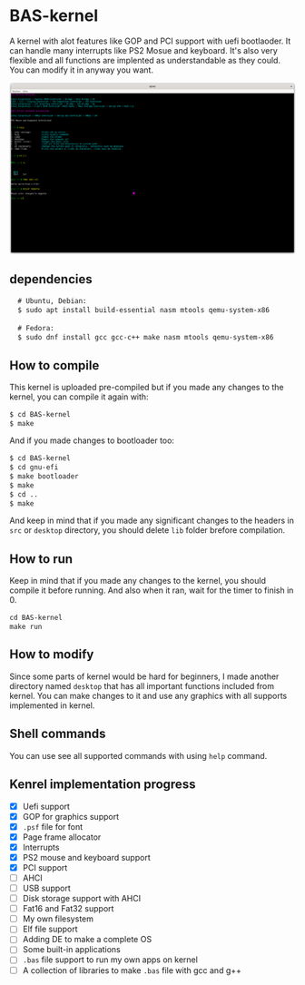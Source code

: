 # BAS-kernel
A kernel with alot features like GOP and PCI support with uefi bootlaoder. It can handle many interrupts like PS2 Mosue and keyboard. It's also very flexible and all functions are implented as understandable as they could. You can modify it in anyway you want.

![Screenshot](screenshot.png)

## dependencies
```
  # Ubuntu, Debian:
  $ sudo apt install build-essential nasm mtools qemu-system-x86

  # Fedora:
  $ sudo dnf install gcc gcc-c++ make nasm mtools qemu-system-x86
```
## How to compile
This kernel is uploaded pre-compiled but if you made any changes to the kernel, you can compile it again with:
 ```
 $ cd BAS-kernel
 $ make
 ```
 And if you made changes to bootloader too:
 ```
 $ cd BAS-kernel
 $ cd gnu-efi
 $ make bootloader
 $ make
 $ cd ..
 $ make
 ```
 And keep in mind that if you made any significant changes to the headers in `src` or `desktop` directory, you should delete `lib` folder brefore compilation.
 
## How to run
Keep in mind that if you made any changes to the kernel, you should compile it before running. And also when it ran, wait for the timer to finish in 0.
```
cd BAS-kernel
make run
```

 ## How to modify
 Since some parts of kernel would be hard for beginners, I made another directory named `desktop` that has all important functions included from kernel. You can make changes to it and use any graphics with all supports implemented in kernel.
 
 ## Shell commands
 You can use see all supported commands with using `help` command.
 
 ## Kenrel implementation progress
 - [x] Uefi support
 - [x] GOP for graphics support
 - [x] `.psf` file for font
 - [x] Page frame allocator
 - [x] Interrupts
 - [x] PS2 mouse and keyboard support
 - [x] PCI support
 - [ ] AHCI
 - [ ] USB support
 - [ ] Disk storage support with AHCI
 - [ ] Fat16 and Fat32 support
 - [ ] My own filesystem
 - [ ] Elf file support
 - [ ] Adding DE to make a complete OS
 - [ ] Some built-in applications
 - [ ] `.bas` file support to run my own apps on kernel
 - [ ] A collection of libraries to make `.bas` file with gcc and g++